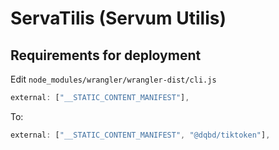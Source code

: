 # ServaTilis (Servum Utilis)

## Requirements for deployment

Edit `node_modules/wrangler/wrangler-dist/cli.js`
```js
external: ["__STATIC_CONTENT_MANIFEST"],
```
To:
```js
external: ["__STATIC_CONTENT_MANIFEST", "@dqbd/tiktoken"],
```
